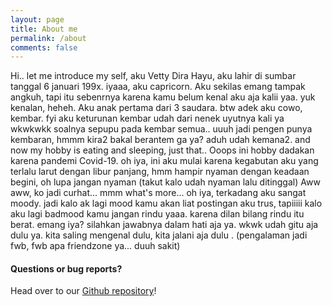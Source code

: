 ```yaml
---
layout: page
title: About me
permalink: /about
comments: false
---
```


<div class="row justify-content-between">
<div class="col-md-8 pr-5">

<p>Hi..  let me introduce my self, aku Vetty Dira Hayu, aku lahir di sumbar tanggal 6 januari 199x. iyaaa, aku capricorn. Aku sekilas emang tampak angkuh, tapi itu sebenrnya karena kamu belum kenal aku aja kalii yaa. yuk kenalan, heheh.  Aku anak pertama dari 3 saudara. btw adek aku cowo, kembar. fyi aku keturunan kembar udah dari nenek uyutnya kali ya wkwkwkk soalnya sepupu pada kembar semua.. uuuh jadi pengen punya kembaran, hmmm kira2 bakal berantem ga ya? aduh udah kemana2. and now my hobby is eating and sleeping, just that.. Ooops ini hobby dadakan karena pandemi Covid-19. oh iya, ini aku mulai karena kegabutan aku yang terlalu larut dengan libur panjang, hmm hampir nyaman dengan keadaan begini, oh lupa jangan nyaman (takut kalo udah nyaman lalu ditinggal) Aww aww, ko jadi curhat... mmm what's more... oh iya, terkadang aku sangat moody. jadi kalo ak lagi mood kamu akan liat postingan aku trus, tapiiiii kalo aku lagi badmood kamu jangan rindu yaaa. karena dilan bilang rindu itu berat. emang iya? silahkan jawabnya dalam hati aja ya. wkwk udah gitu aja dulu ya. kita saling mengenal dulu, kita jalani aja dulu . (pengalaman jadi fwb, fwb apa friendzone ya... duuh sakit) </p>


<h4>Questions or bug reports?</h4>

<p>Head over to our <a href="https://github.com/wowthemesnet/mediumish-theme-jekyll">Github repository</a>!</p>


</div>
</div>

